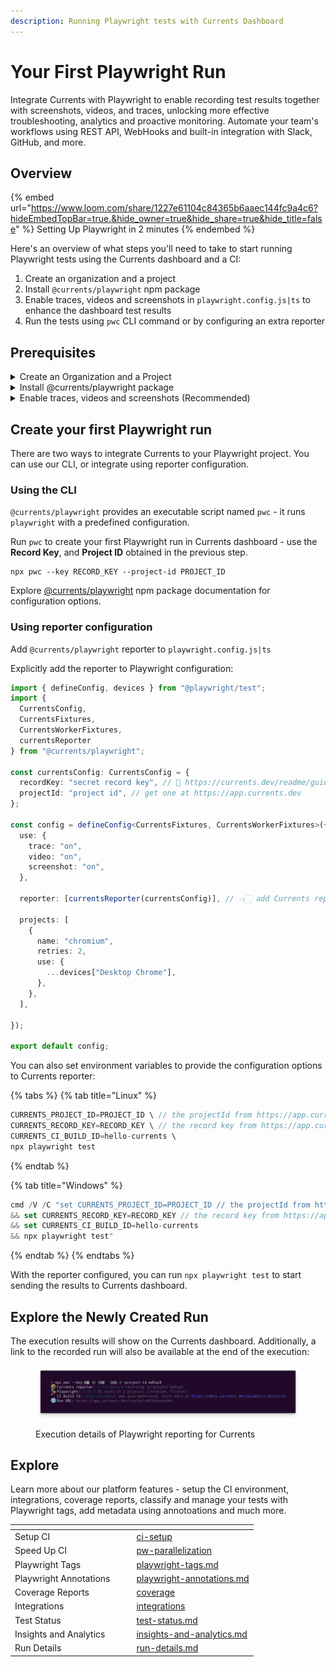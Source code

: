 ```yaml
---
description: Running Playwright tests with Currents Dashboard
---
```


# Your First Playwright Run

Integrate Currents with Playwright to enable recording test results together with screenshots, videos, and traces, unlocking more effective troubleshooting, analytics and proactive monitoring. Automate your team's workflows using REST API, WebHooks and built-in integration with Slack, GitHub, and more.&#x20;

## **Overview**

{% embed url="https://www.loom.com/share/1227e61104c84365b6aaec144fc9a4c6?hideEmbedTopBar=true.&hide_owner=true&hide_share=true&hide_title=false" %}
Setting Up Playwright in 2 minutes
{% endembed %}

Here's an overview of what steps you'll need to take to start running Playwright tests using the Currents dashboard and a CI:

1. Create an organization and a project
2. Install `@currents/playwright` npm package
3. Enable traces, videos and screenshots in `playwright.config.js|ts` to enhance the dashboard test results
4. Run the tests using `pwc` CLI command or by configuring an extra reporter

## Prerequisites

<details>

<summary>Create an Organization and a Project</summary>

After signing up for the dashboard service, you will be prompted to create a new organization and a project. You can change their names later.

<img src="../../.gitbook/assets/currents-create-org.gif" alt="Creating an Organization and a Project in Currents dashboard" data-size="original">

After creating a new organization and a project, you'll see on-screen instructions with your newly created **Project ID** and **Record Key.**&#x20;

Select Playwright from the framework selection list and then choose the preferred installation method (see below).

</details>

<details>

<summary>Install @currents/playwright package</summary>

```bash
npm i -D @currents/playwright
```

</details>

<details>

<summary>Enable traces, videos and screenshots (Recommended)</summary>

Enable traces, videos and screenshots in `playwright.config.js|ts` to enhance the dashboard test results.

```javascript
use: {
    // ...
    trace: "on",
    video: "on",
    screenshot: "on",
}
```



</details>

## Create your first Playwright run&#x20;

There are two ways to integrate Currents to your Playwright project. You can use our CLI, or integrate using reporter configuration.

### Using the CLI

`@currents/playwright` provides an executable script named `pwc` - it runs `playwright` with a predefined configuration.&#x20;

Run `pwc` to create your first Playwright run in Currents dashboard - use the **Record Key**, and **Project ID** obtained in the previous step.&#x20;

```
npx pwc --key RECORD_KEY --project-id PROJECT_ID
```

Explore [@currents/playwright](../../resources/reporters/currents-playwright/) npm package documentation for configuration options.

### Using reporter configuration

Add `@currents/playwright` reporter to `playwright.config.js|ts`

Explicitly add the reporter to Playwright configuration:

```typescript
import { defineConfig, devices } from "@playwright/test";
import { 
  CurrentsConfig, 
  CurrentsFixtures, 
  CurrentsWorkerFixtures,
  currentsReporter 
} from "@currents/playwright";

const currentsConfig: CurrentsConfig = {
  recordKey: "secret record key", // 📖 https://currents.dev/readme/guides/record-key
  projectId: "project id", // get one at https://app.currents.dev
};

const config = defineConfig<CurrentsFixtures, CurrentsWorkerFixtures>({
  use: {
    trace: "on",
    video: "on",
    screenshot: "on",
  },
  
  reporter: [currentsReporter(currentsConfig)], // 👈🏻 add Currents reporter

  projects: [
    {
      name: "chromium",
      retries: 2,
      use: {
        ...devices["Desktop Chrome"],
      },
    },
  ],

});

export default config;
```

You can also set environment variables to provide the configuration options to Currents reporter:

{% tabs %}
{% tab title="Linux" %}
```javascript
CURRENTS_PROJECT_ID=PROJECT_ID \ // the projectId from https://app.currents.dev
CURRENTS_RECORD_KEY=RECORD_KEY \ // the record key from https://app.currents.dev
CURRENTS_CI_BUILD_ID=hello-currents \
npx playwright test
```
{% endtab %}

{% tab title="Windows" %}
```typescript
cmd /V /C "set CURRENTS_PROJECT_ID=PROJECT_ID // the projectId from https://app.currents.dev
&& set CURRENTS_RECORD_KEY=RECORD_KEY // the record key from https://app.currents.dev
&& set CURRENTS_CI_BUILD_ID=hello-currents 
&& npx playwright test"
```
{% endtab %}
{% endtabs %}

With the reporter configured, you can run `npx playwright test` to start sending the results to Currents dashboard.

## Explore the Newly Created Run

The execution results will show on the Currents dashboard. Additionally, a link to the recorded run will also be available at the end of the execution:

<figure><img src="../../.gitbook/assets/currents-2024-11-21-15.21.49@2x.png" alt=""><figcaption><p>Execution details of Playwright reporting for Currents</p></figcaption></figure>

## Explore

Learn more about our platform features - setup the CI environment, integrations, coverage reports, classify and manage your tests with Playwright tags, add metadata using annotoations and much more.

<table data-view="cards"><thead><tr><th></th><th></th><th></th><th data-hidden data-card-target data-type="content-ref"></th></tr></thead><tbody><tr><td>Setup CI</td><td></td><td></td><td><a href="../ci-setup/">ci-setup</a></td></tr><tr><td>Speed Up CI</td><td></td><td></td><td><a href="../../guides/parallelization-guide/pw-parallelization/">pw-parallelization</a></td></tr><tr><td>Playwright Tags</td><td></td><td></td><td><a href="../../guides/playwright-tags.md">playwright-tags.md</a></td></tr><tr><td>Playwright Annotations</td><td></td><td></td><td><a href="../../guides/playwright-annotations.md">playwright-annotations.md</a></td></tr><tr><td>Coverage Reports</td><td></td><td></td><td><a href="../../guides/coverage/">coverage</a></td></tr><tr><td>Integrations</td><td></td><td></td><td><a href="../../resources/integrations/">integrations</a></td></tr><tr><td>Test Status</td><td></td><td></td><td><a href="../../dashboard/tests/test-status.md">test-status.md</a></td></tr><tr><td>Insights and Analytics</td><td></td><td></td><td><a href="../../dashboard/insights-and-analytics.md">insights-and-analytics.md</a></td></tr><tr><td>Run Details</td><td></td><td></td><td><a href="../../dashboard/runs/run-details.md">run-details.md</a></td></tr></tbody></table>

